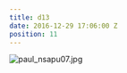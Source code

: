 ```yaml
---
title: d13
date: 2016-12-29 17:06:00 Z
position: 11
---
```


![paul_nsapu07.jpg](/uploads/paul_nsapu07.jpg)
